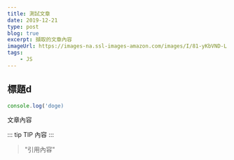 ```yaml
---
title: 測試文章
date: 2019-12-21
type: post
blog: true
excerpt: 擷取的文章內容
imageUrl: https://images-na.ssl-images-amazon.com/images/I/81-yKbVND-L.png
tags:
    - JS
---
```


## 標題d

```js
console.log('doge)
```

文章內容

::: tip
TIP 內容
:::

> "引用內容"